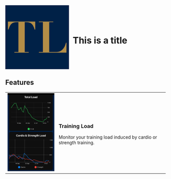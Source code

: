 <div style="display: flex; align-items: center;">
  <img src="AppIcon.png" alt="App Icon" width="200" height="200">
  <h1 style="margin-left: 12px;">This is a title</h1>
</div>



## Features

<table>
  <tr>
    <td>
      <img src="trainingload1.png" alt="Feature Image 1" width="200">
    </td>
    <td style="vertical-align: middle;">
      <h3>Training Load</h3>
      <p>Monitor your training load induced by cardio or strength training.</p>
    </td>
  </tr>
</table>

<!-- Add more feature sections as needed -->
